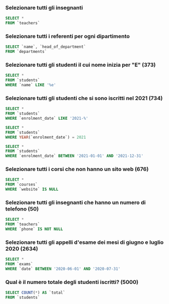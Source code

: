 ### Selezionare tutti gli insegnanti

```SQL
SELECT *
FROM `teachers`
```

### Selezionare tutti i referenti per ogni dipartimento

```SQL
SELECT `name`, `head_of_department`
FROM `departments`
```

### Selezionare tutti gli studenti il cui nome inizia per "E" (373)

```SQL
SELECT *
FROM `students`
WHERE `name` LIKE '%e'
```

### Selezionare tutti gli studenti che si sono iscritti nel 2021 (734)

```SQL
SELECT *
FROM `students`
WHERE `enrolment_date` LIKE '2021-%'
```

```SQL
SELECT *
FROM `students`
WHERE YEAR(`enrolment_date`) = 2021
```

```SQL
SELECT *
FROM `students`
WHERE `enrolment_date` BETWEEN '2021-01-01' AND '2021-12-31'
```

### Selezionare tutti i corsi che non hanno un sito web (676)

```SQL
SELECT *
FROM `courses`
WHERE `website` IS NULL
```

### Selezionare tutti gli insegnanti che hanno un numero di telefono (50)

```SQL
SELECT *
FROM `teachers`
WHERE `phone` IS NOT NULL
```

### Selezionare tutti gli appelli d'esame dei mesi di giugno e luglio 2020 (2634)

```SQL
SELECT *
FROM `exams`
WHERE `date` BETWEEN '2020-06-01' AND '2020-07-31'
```

### Qual è il numero totale degli studenti iscritti? (5000)

```SQL
SELECT COUNT(*) AS `total`
FROM `students`
```
